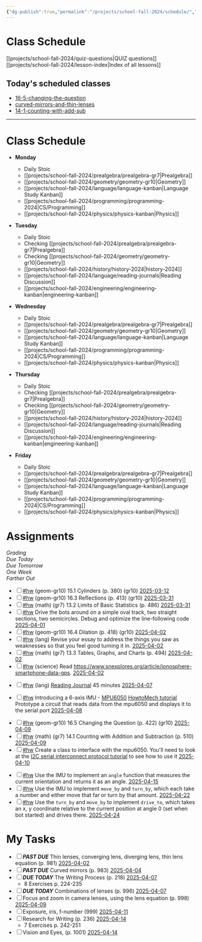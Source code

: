 ```yaml
---
{"dg-publish":true,"permalink":"/projects/school-fall-2024/schedule/","tags":["gardenEntry"]}
---
```



# Class Schedule

[[projects/school-fall-2024/quiz-questions\|QUIZ questions]]
[[projects/school-fall-2024/lesson-index\|Index of all lessons]]

## Today's scheduled classes

<div><ul class="dataview list-view-ul"><li><span><a data-tooltip-position="top" aria-label="projects/school-fall-2024/geometry/lessons/16-5-changing-the-question.md" data-href="projects/school-fall-2024/geometry/lessons/16-5-changing-the-question.md" href="projects/school-fall-2024/geometry/lessons/16-5-changing-the-question.md" class="internal-link" target="_blank" rel="noopener nofollow">16-5-changing-the-question</a></span></li><li><span><a data-tooltip-position="top" aria-label="projects/school-fall-2024/physics/lessons/curved-mirrors-and-thin-lenses.md" data-href="projects/school-fall-2024/physics/lessons/curved-mirrors-and-thin-lenses.md" href="projects/school-fall-2024/physics/lessons/curved-mirrors-and-thin-lenses.md" class="internal-link" target="_blank" rel="noopener nofollow">curved-mirrors-and-thin-lenses</a></span></li><li><span><a data-tooltip-position="top" aria-label="projects/school-fall-2024/prealgebra/lessons/14-1-counting-with-add-sub.md" data-href="projects/school-fall-2024/prealgebra/lessons/14-1-counting-with-add-sub.md" href="projects/school-fall-2024/prealgebra/lessons/14-1-counting-with-add-sub.md" class="internal-link" target="_blank" rel="noopener nofollow">14-1-counting-with-add-sub</a></span></li></ul></div>

---

# Class Schedule

- **Monday**
    - Daily Stoic
    - [[projects/school-fall-2024/prealgebra/prealgebra-gr7\|Prealgebra]]
    - [[projects/school-fall-2024/geometry/geometry-gr10\|Geometry]]
    - [[projects/school-fall-2024/language/language-kanban\|Language Study Kanban]]
    - [[projects/school-fall-2024/programming/programming-2024\|CS/Programming]]
    - [[projects/school-fall-2024/physics/physics-kanban\|Physics]]

- **Tuesday**
    - Daily Stoic
    - Checking [[projects/school-fall-2024/prealgebra/prealgebra-gr7\|Prealgebra]] 
    - Checking [[projects/school-fall-2024/geometry/geometry-gr10\|Geometry]]
    - [[projects/school-fall-2024/history/history-2024\|history-2024]]
    - [[projects/school-fall-2024/language/reading-journals\|Reading Discussion]]
    - [[projects/school-fall-2024/engineering/engineering-kanban\|engineering-kanban]]

- **Wednesday**
    - Daily Stoic
    - [[projects/school-fall-2024/prealgebra/prealgebra-gr7\|Prealgebra]]
    - [[projects/school-fall-2024/geometry/geometry-gr10\|Geometry]]
    - [[projects/school-fall-2024/language/language-kanban\|Language Study Kanban]]
    - [[projects/school-fall-2024/programming/programming-2024\|CS/Programming]]
    - [[projects/school-fall-2024/physics/physics-kanban\|Physics]]
    
- **Thursday**
    - Daily Stoic
    - Checking [[projects/school-fall-2024/prealgebra/prealgebra-gr7\|Prealgebra]] 
    - Checking [[projects/school-fall-2024/geometry/geometry-gr10\|Geometry]]
    - [[projects/school-fall-2024/history/history-2024\|history-2024]]
    - [[projects/school-fall-2024/language/reading-journals\|Reading Discussion]]
    - [[projects/school-fall-2024/engineering/engineering-kanban\|engineering-kanban]]

- **Friday**
    - Daily Stoic
    - [[projects/school-fall-2024/prealgebra/prealgebra-gr7\|Prealgebra]]
    - [[projects/school-fall-2024/geometry/geometry-gr10\|Geometry]]
    - [[projects/school-fall-2024/language/language-kanban\|Language Study Kanban]]
    - [[projects/school-fall-2024/programming/programming-2024\|CS/Programming]]
    - [[projects/school-fall-2024/physics/physics-kanban\|Physics]]


# Assignments


<div><span><em>Grading</em></span></div><div><span><em>Due Today</em></span></div><div><span><em>Due Tomorrow</em></span></div><div><span><em>One Week</em></span></div><div><span><em>Farther Out</em></span></div><div><ul class="contains-task-list"><li data-task=" " class="dataview task-list-item"><input type="checkbox" class="dataview task-list-item-checkbox"><span><a href="#hw" class="tag" target="_blank" rel="noopener nofollow">#hw</a> (geom-gr10) 15.1 Cylinders  (p. 380) (gr10) <a data-href="2025-03-12" href="2025-03-12" class="internal-link" target="_blank" rel="noopener nofollow">2025-03-12</a></span></li><li data-task=" " class="dataview task-list-item"><input type="checkbox" class="dataview task-list-item-checkbox"><span><a href="#hw" class="tag" target="_blank" rel="noopener nofollow">#hw</a> (geom-gr10) 16.3 Reflections  (p. 413) (gr10) <a data-href="2025-03-31" href="2025-03-31" class="internal-link" target="_blank" rel="noopener nofollow">2025-03-31</a></span></li><li data-task=" " class="dataview task-list-item"><input type="checkbox" class="dataview task-list-item-checkbox"><span><a href="#hw" class="tag" target="_blank" rel="noopener nofollow">#hw</a> (math) (gr7) 13.2 Limits of Basic Statistics (p. 486) <a data-href="2025-03-31" href="2025-03-31" class="internal-link" target="_blank" rel="noopener nofollow">2025-03-31</a></span></li><li data-task=" " class="dataview task-list-item"><input type="checkbox" class="dataview task-list-item-checkbox"><span><a href="#hw" class="tag" target="_blank" rel="noopener nofollow">#hw</a> Drive the bots around on a simple oval track, two straight sections, two semicircles. Debug and optimize the line-following code <a data-href="2025-04-01" href="2025-04-01" class="internal-link" target="_blank" rel="noopener nofollow">2025-04-01</a></span></li><li data-task=" " class="dataview task-list-item"><input type="checkbox" class="dataview task-list-item-checkbox"><span><a href="#hw" class="tag" target="_blank" rel="noopener nofollow">#hw</a> (geom-gr10) 16.4 Dilation  (p. 418) (gr10) <a data-href="2025-04-02" href="2025-04-02" class="internal-link" target="_blank" rel="noopener nofollow">2025-04-02</a></span></li><li data-task=" " class="dataview task-list-item"><input type="checkbox" class="dataview task-list-item-checkbox"><span><a href="#hw" class="tag" target="_blank" rel="noopener nofollow">#hw</a> (lang) Revise your essay to address the things you saw as weaknesses so that you feel good turning it in. <a data-href="2025-04-02" href="2025-04-02" class="internal-link" target="_blank" rel="noopener nofollow">2025-04-02</a></span></li><li data-task=" " class="dataview task-list-item"><input type="checkbox" class="dataview task-list-item-checkbox"><span><a href="#hw" class="tag" target="_blank" rel="noopener nofollow">#hw</a> (math) (gr7) 13.3 Tables, Graphs, and Charts (p. 494) <a data-href="2025-04-02" href="2025-04-02" class="internal-link" target="_blank" rel="noopener nofollow">2025-04-02</a></span></li><li data-task=" " class="dataview task-list-item"><input type="checkbox" class="dataview task-list-item-checkbox"><span><a href="#hw" class="tag" target="_blank" rel="noopener nofollow">#hw</a> (science) Read <a rel="noopener nofollow" class="external-link" href="https://www.snexplores.org/article/ionosphere-smartphone-data-gps" target="_blank">https://www.snexplores.org/article/ionosphere-smartphone-data-gps</a>. <a data-href="2025-04-02" href="2025-04-02" class="internal-link" target="_blank" rel="noopener nofollow">2025-04-02</a></span></li></ul></div><div><ul class="contains-task-list"><li data-task=" " class="dataview task-list-item"><input type="checkbox" class="dataview task-list-item-checkbox"><span><a href="#hw" class="tag" target="_blank" rel="noopener nofollow">#hw</a> (lang) <a data-tooltip-position="top" aria-label="https://school.ginosterous.com/projects/school-fall-2024/language/lessons/keeping-a-reading-journal" rel="noopener nofollow" class="external-link" href="https://school.ginosterous.com/projects/school-fall-2024/language/lessons/keeping-a-reading-journal" target="_blank">Reading Journal</a> 45 minutes <a data-href="2025-04-07" href="2025-04-07" class="internal-link" target="_blank" rel="noopener nofollow">2025-04-07</a></span></li></ul></div><div><ul class="contains-task-list"><li data-task=" " class="dataview task-list-item"><input type="checkbox" class="dataview task-list-item-checkbox"><span><a href="#hw" class="tag" target="_blank" rel="noopener nofollow">#hw</a> Introducing a 6-axis IMU - <a data-tooltip-position="top" aria-label="https://components101.com/sensors/mpu6050-module" rel="noopener nofollow" class="external-link" href="https://components101.com/sensors/mpu6050-module" target="_blank">MPU6050</a> <a data-tooltip-position="top" aria-label="https://howtomechatronics.com/tutorials/arduino/arduino-and-mpu6050-accelerometer-and-gyroscope-tutorial/" rel="noopener nofollow" class="external-link" href="https://howtomechatronics.com/tutorials/arduino/arduino-and-mpu6050-accelerometer-and-gyroscope-tutorial/" target="_blank">HowtoMech tutorial</a> Prototype a circuit that reads data from the mpu6050 and displays it to the serial port <a data-href="2025-04-08" href="2025-04-08" class="internal-link" target="_blank" rel="noopener nofollow">2025-04-08</a></span></li></ul></div><div><ul class="contains-task-list"><li data-task=" " class="dataview task-list-item"><input type="checkbox" class="dataview task-list-item-checkbox"><span><a href="#hw" class="tag" target="_blank" rel="noopener nofollow">#hw</a> (geom-gr10) 16.5 Changing the Question  (p. 422) (gr10) <a data-href="2025-04-09" href="2025-04-09" class="internal-link" target="_blank" rel="noopener nofollow">2025-04-09</a></span></li><li data-task=" " class="dataview task-list-item"><input type="checkbox" class="dataview task-list-item-checkbox"><span><a href="#hw" class="tag" target="_blank" rel="noopener nofollow">#hw</a> (math) (gr7) 14.1 Counting with Addition and Subtraction (p. 510) <a data-href="2025-04-09" href="2025-04-09" class="internal-link" target="_blank" rel="noopener nofollow">2025-04-09</a></span></li><li data-task=" " class="dataview task-list-item"><input type="checkbox" class="dataview task-list-item-checkbox"><span><a href="#hw" class="tag" target="_blank" rel="noopener nofollow">#hw</a> Create a class to interface with the mpu6050. You'll need to look at the <a data-tooltip-position="top" aria-label="https://learn.sparkfun.com/tutorials/i2c/all" rel="noopener nofollow" class="external-link" href="https://learn.sparkfun.com/tutorials/i2c/all" target="_blank">I2C serial interconnect protocol tutorial</a> to see how to use it <a data-href="2025-04-10" href="2025-04-10" class="internal-link" target="_blank" rel="noopener nofollow">2025-04-10</a></span></li></ul></div><div><ul class="contains-task-list"><li data-task=" " class="dataview task-list-item"><input type="checkbox" class="dataview task-list-item-checkbox"><span><a href="#hw" class="tag" target="_blank" rel="noopener nofollow">#hw</a> Use the IMU to implement an <code>angle</code> function that measures the current orientation and returns it as an angle. <a data-href="2025-04-15" href="2025-04-15" class="internal-link" target="_blank" rel="noopener nofollow">2025-04-15</a></span></li><li data-task=" " class="dataview task-list-item"><input type="checkbox" class="dataview task-list-item-checkbox"><span><a href="#hw" class="tag" target="_blank" rel="noopener nofollow">#hw</a> Use the IMU to implement <code>move_by</code> and <code>turn_by</code>, which each take a number and either move that far or turn by that amount.  <a data-href="2025-04-22" href="2025-04-22" class="internal-link" target="_blank" rel="noopener nofollow">2025-04-22</a></span></li><li data-task=" " class="dataview task-list-item"><input type="checkbox" class="dataview task-list-item-checkbox"><span><a href="#hw" class="tag" target="_blank" rel="noopener nofollow">#hw</a> Use the <code>turn_by</code> and <code>move_by</code> to implement <code>drive_to</code>, which takes an x, y coordinate relative to the current position at angle 0 (set when bot started) and drives there. <a data-href="2025-04-24" href="2025-04-24" class="internal-link" target="_blank" rel="noopener nofollow">2025-04-24</a></span></li></ul></div>

# My Tasks

<div><ul class="contains-task-list"><li data-task=" " class="dataview task-list-item"><input type="checkbox" class="dataview task-list-item-checkbox"><span><strong><em>PAST DUE</em></strong> Thin lenses, converging lens, diverging lens, thin lens equation (p. 981) <a data-href="2025-04-02" href="2025-04-02" class="internal-link" target="_blank" rel="noopener nofollow">2025-04-02</a></span></li><li data-task=" " class="dataview task-list-item"><input type="checkbox" class="dataview task-list-item-checkbox"><span><strong><em>PAST DUE</em></strong> Curved mirrors (p. 983) <a data-href="2025-04-04" href="2025-04-04" class="internal-link" target="_blank" rel="noopener nofollow">2025-04-04</a></span></li><li data-task=" " class="dataview task-list-item"><input type="checkbox" class="dataview task-list-item-checkbox"><span><strong><em>DUE TODAY</em></strong> The Writing Process (p. 218) <a data-href="2025-04-07" href="2025-04-07" class="internal-link" target="_blank" rel="noopener nofollow">2025-04-07</a></span><ul class="contains-task-list"><li class="dataview task-list-basic-item"><span>8 Exercises p. 224-235</span></li></ul></li><li data-task=" " class="dataview task-list-item"><input type="checkbox" class="dataview task-list-item-checkbox"><span><strong><em>DUE TODAY</em></strong> Combinations of lenses (p. 996) <a data-href="2025-04-07" href="2025-04-07" class="internal-link" target="_blank" rel="noopener nofollow">2025-04-07</a></span></li><li data-task=" " class="dataview task-list-item"><input type="checkbox" class="dataview task-list-item-checkbox"><span>Focus and zoom in camera lenses, using the lens equation (p. 998) <a data-href="2025-04-09" href="2025-04-09" class="internal-link" target="_blank" rel="noopener nofollow">2025-04-09</a></span></li><li data-task=" " class="dataview task-list-item"><input type="checkbox" class="dataview task-list-item-checkbox"><span>Exposure, iris, f-number (999) <a data-href="2025-04-11" href="2025-04-11" class="internal-link" target="_blank" rel="noopener nofollow">2025-04-11</a></span></li><li data-task=" " class="dataview task-list-item"><input type="checkbox" class="dataview task-list-item-checkbox"><span>Research for Writing (p. 236) <a data-href="2025-04-14" href="2025-04-14" class="internal-link" target="_blank" rel="noopener nofollow">2025-04-14</a></span><ul class="contains-task-list"><li class="dataview task-list-basic-item"><span>7 Exercises p. 242-251</span></li></ul></li><li data-task=" " class="dataview task-list-item"><input type="checkbox" class="dataview task-list-item-checkbox"><span>Vision and Eyes, (p. 1001) <a data-href="2025-04-14" href="2025-04-14" class="internal-link" target="_blank" rel="noopener nofollow">2025-04-14</a></span></li></ul></div>
